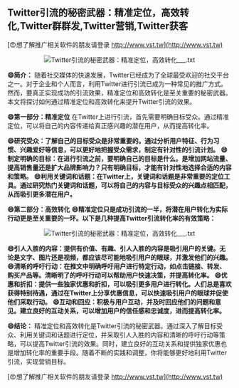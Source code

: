 ## **Twitter引流的秘密武器：精准定位，高效转化,Twitter群群发,Twitter营销,Twitter获客**

[😍想了解推广相关软件的朋友请登录 http://www.vst.tw](http://www.vst.tw)

 <center><img src="https://vst.tw/MP4/tuiguang/png/4.png" alt="Twitter引流的秘密武器：精准定位，高效转化___.txt"></center>

**😄简介：**
随着社交媒体的快速发展，Twitter已经成为了全球最受欢迎的社交平台之一。对于企业和个人而言，利用Twitter进行引流已成为一种常见的推广方式。然而，要真正实现成功的引流效果，精准定位和高效转化是至关重要的秘密武器。本文将探讨如何通过精准定位和高效转化来提升Twitter引流的效果。

**😄第一部分：精准定位**
在Twitter上进行引流，首先需要明确目标受众。通过精准定位，可以将自己的内容传递给真正感兴趣的潜在用户，从而提高转化率。

**😄研究受众：了解自己的目标受众是非常重要的。通过分析用户特征、行为习惯、兴趣爱好等信息，可以更好地把握受众需求，制定有针对性的引流计划。**
**😄制定明确的目标：在进行引流之前，要明确自己的目标是什么。是增加网站流量、提高销售量还是扩大品牌影响力？只有明确目标，才能有针对性地选择合适的内容和策略。**
**😄利用关键词和话题：在Twitter上，关键词和话题是非常重要的定位工具。通过研究热门关键词和话题，可以将自己的内容与目标受众的兴趣点相匹配，从而吸引更多潜在用户。**

**😄第二部分：高效转化**
**😄精准定位只是成功引流的一半，将潜在用户转化为实际行动更是至关重要的一环。以下是几种提高Twitter引流转化率的有效策略：**

 <center><img src="https://vst.tw/MP4/tuiguang/png/6.png" alt="Twitter引流的秘密武器：精准定位，高效转化___.txt"></center>

**😄引人入胜的内容：提供有价值、有趣、引人入胜的内容是吸引用户的关键。无论是文字、图片还是视频，都应该尽可能地吸引用户的眼球，并激发他们的兴趣。**
**😄清晰的呼吁行动：在推文中明确呼吁用户进行特定行动，如点击链接、转发、购买产品等。清晰明了的呼吁行动可以帮助用户快速决策，并提高转化率。**
**😄优惠和折扣：提供一些独家优惠和折扣，可以吸引更多用户进行转化。人们总是喜欢获得特别待遇，通过在Twitter上分享优惠信息，可以快速吸引用户的眼球并促使他们采取行动。**
**😄互动和回应：积极与用户互动，并及时回应他们的问题和意见。建立良好的互动关系，可以增加用户的信任感和忠诚度，进而提高转化率。**

**😄结论：**
精准定位和高效转化是Twitter引流的秘密武器。通过深入了解目标受众、利用关键词和话题进行定位，并采取引人入胜的内容和清晰的呼吁行动等策略，可以提高Twitter引流的效果。同时，建立良好的互动关系和提供独家优惠也是增加转化率的重要手段。随着不断的实践和调整，你将能够更好地利用Twitter引流，实现营销目标。

[😍想了解推广相关软件的朋友请登录 http://www.vst.tw](http://www.vst.tw)



